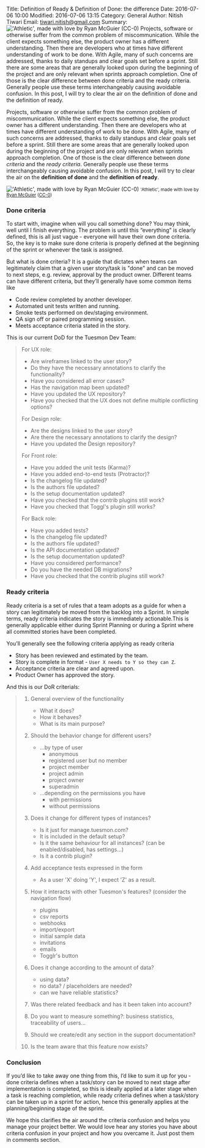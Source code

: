 Title: Definition of Ready & Definition of Done: the difference
Date: 2016-07-06 10:00
Modified: 2016-07-06 13:15
Category: General
Author: Nitish Tiwari
Email: tiwari.nitish@gmail.com
Summary: !['Athletic', made with love by Ryan McGuier (CC-0)]({filename}/images/2016-07-06_dor_and_dod_the_difference/athletic.jpg "'Athletic', made with love by Ryan McGuier (CC-0)") Projects, software or otherwise suffer from the common problem of miscommunication. While the client expects something else, the product owner has a different understanding. Then there are developers who at times have different understanding of work to be done. With Agile, many of such concerns are addressed, thanks to daily standups and clear goals set before a sprint. Still there are some areas that are generally looked upon during the beginning of the project and are only relevant when sprints approach completion. One of those is the clear difference between done criteria and the ready criteria. Generally people use these terms interchangeably causing avoidable confusion. In this post, I will try to clear the air on the definition of done and the definition of ready.


Projects, software or otherwise suffer from the common problem of miscommunication. While the client expects something else, the product owner has a different understanding. Then there are developers who at times have different understanding of work to be done. With Agile, many of such concerns are addressed, thanks to daily standups and clear goals set before a sprint. Still there are some areas that are generally looked upon during the beginning of the project and are only relevant when sprints approach completion. One of those is the clear difference between _done criteria_ and the _ready criteria_. Generally people use these terms interchangeably causing avoidable confusion. In this post, I will try to clear the air on the **definition of done** and the **definition of ready**.

!['Athletic', made with love by Ryan McGuier (CC-0)]({filename}/images/2016-07-06_dor_and_dod_the_difference/athletic.jpg "'Athletic', made with love by Ryan McGuier (CC-0)")
<small>'Athletic', made with love by <a href="http://www.laughandpee.com/" title="Ryan McGuier">Ryan McGuier</a> (<a href="http://www.gratisography.com/terms.html" title="CC-0 - Terms of use">CC-0</a>)</small>


### Done criteria

To start with, imagine when will you call something done? You may think, well until I finish everything. The problem is until this “everything” is clearly defined, this is all just vague - everyone will have their own done criteria. So, the key is to make sure done criteria is properly defined at the beginning of the sprint or whenever the task is assigned.

But what is done criteria? It is a guide that dictates when teams can legitimately claim that a given user story/task is "done" and can be moved to next steps, e.g. review, approval by the product owner. Different teams can have different criteria, but they’ll generally have some common items like

* Code review completed by another developer.
* Automated unit tests written and running.
* Smoke tests performed on dev/staging environment.
* QA sign off or paired programming session.
* Meets acceptance criteria stated in the story.

This is our current DoD for the Tuesmon Dev Team:

>
> For UX role:
>
>   - Are wireframes linked to the user story?
>   - Do they have the necessary annotations to clarify the functionality?
>   - Have you considered all error cases?
>   - Has the navigation map been updated?
>   - Have you updated the UX repository?
>   - Have you checked that the UX does not define multiple conflicting options?
>
> For Design role:
>
>   - Are the designs linked to the user story?
>   - Are there the necessary annotations to clarify the design?
>   - Have you updated the Design repository?
>
> For Front role:
>
>   - Have you added the unit tests (Karma)?
>   - Have you added end-to-end tests (Protractor)?
>   - Is the changelog file updated?
>   - Is the authors file updated?
>   - Is the setup documentation updated?
>   - Have you checked that the contrib plugins still work?
>   - Have you checked that Toggl's plugin still works?
>
> For Back role:
>
>   - Have you added tests?
>   - Is the changelog file updated?
>   - Is the authors file updated?
>   - Is the API documentation updated?
>   - Is the setup documentation updated?
>   - Have you considered performance?
>   - Do you have the needed DB migrations?
>   - Have you checked that the contrib plugins still work?
>


### Ready criteria

Ready criteria is a set of rules that a team adopts as a guide for when a story can legitimately be moved from the backlog into a Sprint. In simple terms, ready criteria indicates the story is immediately actionable.This is generally applicable either during Sprint Planning or during a Sprint where all committed stories have been completed.

You’ll generally see the following criteria applying as ready criteria

* Story has been reviewed and estimated by the team.
* Story is complete in format - `User X needs to Y so they can Z`.
* Acceptance criteria are clear and agreed upon.
* Product Owner has approved the story.

And this is our DoR criterials:

> 1. General overview of the functionality
>     - What it does?
>     - How it behaves?
>     - What is its main purpose?
>
> 2. Should the behavior change for different users?
>     - ...by type of user
>         - anonymous
>         - registered user but no member
>         - project member
>         - project admin
>         - project owner
>         - superadmin
>     - ...depending on the permissions you have
>         - with permissions
>         - without permissions
>
> 3. Does it change for different types of instances?
>     - Is it just for manage.tuesmon.com?
>     - It is included in the default setup?
>     - Is it the same behaviour for all instances? (can be enabled/disabled, has settings...)
>     - Is it a contrib plugin?
>
> 4. Add acceptance tests expressed in the form
>     - As a user 'X' doing 'Y', I expect 'Z' as a result.
>
> 5. How it interacts with other Tuesmon's features? (consider the navigation flow)
>     - plugins
>     - csv reports
>     - webhooks
>     - import/export
>     - initial sample data
>     - invitations
>     - emails
>     - Togglr's button
>
> 6. Does it change according to the amount of data?
>     - using data?
>     - no data? / placeholders are needed?
>     - can we have reliable statistics?
>
> 7. Was there related feedback and has it been taken into account?
>
> 8. Do you want to measure something?: business statistics, traceability of users...
>
> 9. Should we create/edit any section in the support documentation?
>
> 10. Is the team aware that this feature now exists?
>

### Conclusion

If you’d like to take away one thing from this, I’d like to sum it up for you - done criteria defines when a task/story can be moved to next stage after implementation is completed, so this is ideally applied at a later stage when a task is reaching completion, while ready criteria defines when a task/story can be taken up in a sprint for action, hence this generally applies at the planning/beginning stage of the sprint.

We hope this clarifies the air around the criteria confusion and helps you manage your project better. We would love hear any stories you have about criteria confusion in your project and how you overcame it. Just post them in comments section.
